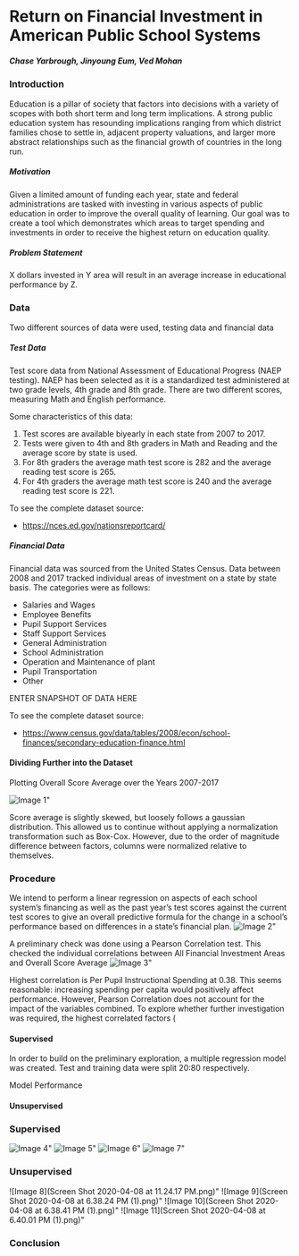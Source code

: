# Return on Financial Investment in American Public School Systems
##### Chase Yarbrough, Jinyoung Eum, Ved Mohan

### Introduction
Education is a pillar of society that factors into decisions with a variety of scopes with both short term and long term implications. A strong public education system has resounding implications ranging from which district families chose to settle in, adjacent property valuations, and larger more abstract relationships such as the financial growth of countries in the long run.

##### Motivation
Given a limited amount of funding each year, state and federal administrations are tasked with investing in various aspects of public education in order to improve the overall quality of learning.
Our goal was to create a tool which demonstrates which areas to target spending and investments in order to receive the highest return on education quality.

##### Problem Statement
X dollars invested in Y area will result in an average increase in educational performance by Z.

### Data
Two different sources of data were used, testing data and financial data

##### Test Data
Test score data from  National Assessment of Educational Progress (NAEP testing). NAEP has been selected as it is a standardized test administered at two grade levels, 4th grade and 8th grade. There are two different scores, measuring Math and English performance.

Some characteristics of this data:
1. Test scores are available biyearly in each state from 2007 to 2017.
2. Tests were given to 4th and 8th graders in Math and Reading and the average score by state is used.
3. For 8th graders the average math test score is 282 and the average reading test score is 265.
4. For 4th graders the average math test score is 240 and the average reading test score is 221.



To see the complete dataset source: 
* https://nces.ed.gov/nationsreportcard/


##### Financial Data
Financial data was sourced from the United States Census. Data between 2008 and 2017 tracked individual areas of investment on a state by state basis. The categories were as follows:

* Salaries and Wages
* Employee Benefits
* Pupil Support Services
* Staff Support Services
* General Administration
* School Administration
* Operation and Maintenance of plant
* Pupil Transportation
* Other

ENTER SNAPSHOT OF DATA HERE

To see the complete dataset source: 
* https://www.census.gov/data/tables/2008/econ/school-finances/secondary-education-finance.html


#### Dividing Further into the Dataset
Plotting Overall Score Average over the Years 2007-2017

![Image 1](project1.PNG)"

Score average is slightly skewed, but loosely follows a gaussian distribution. This allowed us to continue without applying a normalization transformation such as Box-Cox. However, due to the order of magnitude difference between factors, columns were normalized relative to themselves.

### Procedure
We intend to perform a linear regression on aspects of each school system’s financing as well as the past year’s test scores against the current test scores to give an overall predictive formula for the change in a school’s performance based on differences in a state’s financial plan.
![Image 2](project2.PNG)"

A preliminary check was done using a Pearson Correlation test. This checked the individual correlations between All Financial Investment Areas and Overall Score Average
![Image 3](project3.PNG)"

Highest correlation is Per Pupil Instructional Spending at 0.38. This seems reasonable: increasing spending per capita would positively affect performance. However, Pearson Correlation does not account for the impact of the variables combined. To explore whether further investigation was required, the highest correlated factors (

#### Supervised

In order to build on the preliminary exploration, a multiple regression model was created. Test and training data were split 20:80 respectively. 

Model Performance 

#### Unsupervised


### Supervised


![Image 4](project4.PNG)"
![Image 5](project5.PNG)"
![Image 6](project6.PNG)"
![Image 7](project7.PNG)"

### Unsupervised
![Image 8](Screen Shot 2020-04-08 at 11.24.17 PM.png)"
![Image 9](Screen Shot 2020-04-08 at 6.38.24 PM (1).png)"
![Image 10](Screen Shot 2020-04-08 at 6.38.41 PM (1).png)"
![Image 11](Screen Shot 2020-04-08 at 6.40.01 PM (1).png)"


### Conclusion
